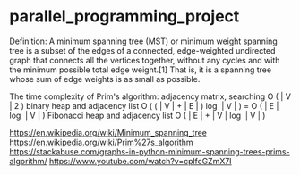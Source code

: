 # parallel_programming_project

Definition: A minimum spanning tree (MST) or minimum weight spanning tree is a subset of the edges of a connected, edge-weighted undirected graph that connects all the vertices together, without any cycles and with the minimum possible total edge weight.[1] That is, it is a spanning tree whose sum of edge weights is as small as possible.

The time complexity of Prim's algorithm:
adjacency matrix, searching 	O ( | V | 2 )
binary heap and adjacency list 	O ( ( | V | + | E | ) log ⁡ | V | ) = O ( | E | log ⁡ | V | )
Fibonacci heap and adjacency list 	O ( | E | + | V | log ⁡ | V | )


https://en.wikipedia.org/wiki/Minimum_spanning_tree
https://en.wikipedia.org/wiki/Prim%27s_algorithm
https://stackabuse.com/graphs-in-python-minimum-spanning-trees-prims-algorithm/
https://www.youtube.com/watch?v=cplfcGZmX7I